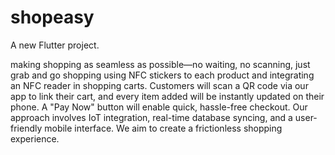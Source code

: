 # shopeasy

A new Flutter project.

making shopping as seamless as possible—no waiting, no scanning, just grab and go shopping using NFC stickers to each product and integrating an NFC reader in shopping carts. Customers will scan a QR code via our app to link their cart, and every item added will be instantly updated on their phone. A "Pay Now" button will enable quick, hassle-free checkout. Our approach involves IoT integration, real-time database syncing, and a user-friendly mobile interface. We aim to create a frictionless shopping experience.
